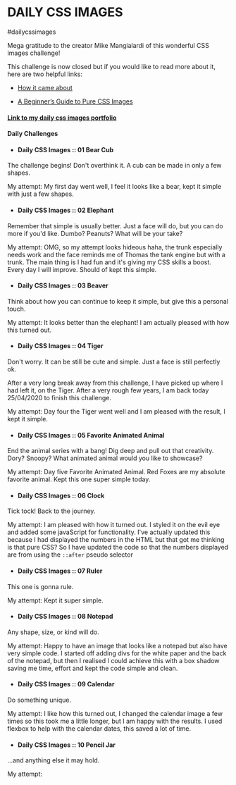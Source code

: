 # DAILY CSS IMAGES

#dailycssimages
 
Mega gratitude to the creator Mike Mangialardi of this wonderful CSS images challenge!

This challenge is now closed but if you would like to read more about it, here are two helpful links:
* [How it came about](https://medium.com/dailycssimages/daily-css-images-everything-you-need-to-know-e725bc419044)

* [A Beginner’s Guide to Pure CSS Images](https://medium.com/coding-artist/a-beginners-guide-to-pure-css-images-ef9a5d069dd2)


#### [Link to my daily css images portfolio](https://codepen.io/FoxyStoat/pen/JmMMBd)

#### Daily Challenges

* #### Daily CSS Images :: 01 Bear Cub

The challenge begins! Don't overthink it. A cub can be made in only a few shapes.

My attempt: My first day went well, I feel it looks like a bear, kept it simple with just a few shapes.

* #### Daily CSS Images :: 02 Elephant

Remember that simple is usually better.
Just a face will do, but you can do more if you'd like.
Dumbo? Peanuts? What will be your take?

My attempt: OMG, so my attempt looks hideous haha, the trunk especially needs work and the face reminds me of Thomas the tank engine but with a trunk.  The main thing is I had fun and it's giving my CSS skills a boost.  Every day I will improve.  Should of kept this simple.

* #### Daily CSS Images :: 03 Beaver

Think about how you can continue to keep it simple, but give this a personal touch.

My attempt: It looks better than the elephant!  I am actually pleased with how this turned out.

* #### Daily CSS Images :: 04 Tiger

Don't worry. It can be still be cute and simple. Just a face is still perfectly ok.

After a very long break away from this challenge, I have picked up where I had left it, on the Tiger.  After a very rough few years, I am back today 25/04/2020 to finish this challenge.

My attempt: Day four the Tiger went well and I am pleased with the result, I kept it simple.

* #### Daily CSS Images :: 05 Favorite Animated Animal

End the animal series with a bang!  Dig deep and pull out that creativity.
Dory? Snoopy?  What animated animal would you like to showcase?

My attempt: Day five Favorite Animated Animal.  Red Foxes are my absolute favorite animal.  Kept this one super simple today.

* #### Daily CSS Images :: 06 Clock

Tick tock! Back to the journey. 

My attempt: I am pleased with how it turned out.  I styled it on the evil eye and added some javaScript for functionality.
I've actually updated this because I had displayed the numbers in the HTML but that got me thinking is that pure CSS?  So I have updated the code so that the numbers displayed are from using the `::after` pseudo selector

* #### Daily CSS Images :: 07 Ruler

This one is gonna rule.

My attempt: Kept it super simple.

* #### Daily CSS Images :: 08 Notepad

Any shape, size, or kind will do.

My attempt: Happy to have an image that looks like a notepad but also have very simple code.  I started off adding divs for the white paper and the back of the notepad, but then I realised I could achieve this with a box shadow saving me time, effort and kept the code simple and clean.

* #### Daily CSS Images :: 09 Calendar 

Do something unique.

My attempt: I like how this turned out, I changed the calendar image a few times so this took me a little longer, but I am happy with the results.  I used flexbox to help with the calendar dates, this saved a lot of time.

* #### Daily CSS Images :: 10 Pencil Jar 

...and anything else it may hold. 

My attempt:

